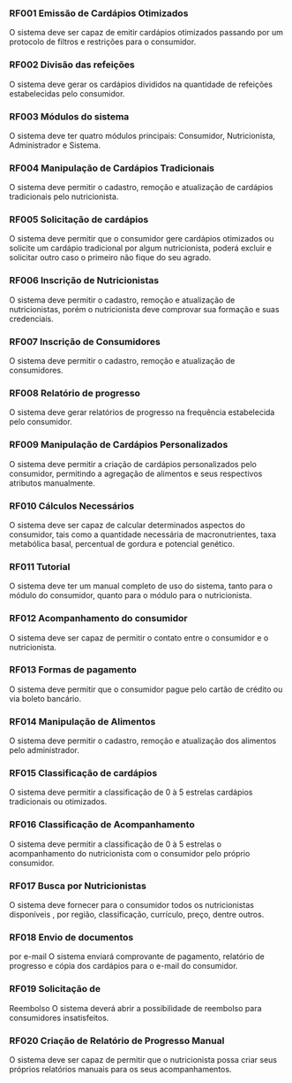 ### RF001 Emissão de Cardápios Otimizados

O sistema deve ser capaz de emitir cardápios otimizados passando por um protocolo de filtros e restrições para o consumidor.

### RF002 Divisão das refeições 
O sistema deve gerar os cardápios divididos na quantidade de refeições estabelecidas pelo consumidor.

### RF003 Módulos do sistema 
O sistema deve ter quatro módulos principais: Consumidor, Nutricionista, Administrador e Sistema.

### RF004 Manipulação de Cardápios Tradicionais 
O sistema deve permitir o cadastro, remoção e atualização de cardápios tradicionais pelo nutricionista.

### RF005 Solicitação de cardápios 
O sistema deve permitir que o consumidor gere cardápios otimizados ou solicite um cardápio tradicional por algum nutricionista, poderá excluir e solicitar outro caso o
primeiro não fique do seu agrado.

### RF006 Inscrição de Nutricionistas 
O sistema deve permitir o cadastro, remoção e atualização de nutricionistas, porém o nutricionista deve comprovar sua formação e suas credenciais.

### RF007 Inscrição de Consumidores 
O sistema deve permitir o cadastro, remoção e atualização de consumidores.

### RF008 Relatório de progresso 
O sistema deve gerar relatórios de progresso na frequência estabelecida pelo consumidor.

### RF009 Manipulação de Cardápios Personalizados 
O sistema deve permitir a criação de cardápios personalizados pelo consumidor, permitindo a agregação de alimentos e seus respectivos atributos manualmente.

### RF010 Cálculos Necessários 
O sistema deve ser capaz de calcular determinados aspectos do consumidor, tais como a quantidade necessária de macronutrientes, taxa metabólica basal, percentual de gordura e potencial genético.

### RF011 Tutorial 
O sistema deve ter um manual completo de uso do sistema, tanto para o módulo do consumidor, quanto para o módulo para o nutricionista.

### RF012 Acompanhamento do consumidor
O sistema deve ser capaz de permitir o contato entre o consumidor e o nutricionista.

### RF013 Formas de pagamento 
O sistema deve permitir que o consumidor pague pelo cartão de crédito ou via boleto bancário.

### RF014 Manipulação de Alimentos 
O sistema deve permitir o cadastro, remoção e atualização dos alimentos pelo administrador.

### RF015 Classificação de cardápios 
O sistema deve permitir a classificação de 0 à 5 estrelas cardápios tradicionais ou otimizados.

### RF016 Classificação de Acompanhamento 
O sistema deve permitir a classificação de 0 à 5 estrelas o acompanhamento do nutricionista com o consumidor pelo próprio consumidor.

### RF017 Busca por Nutricionistas 
O sistema deve fornecer para o consumidor todos os nutricionistas disponíveis , por região, classificação, currículo, preço, dentre outros.

### RF018 Envio de documentos
por e-mail O sistema enviará comprovante de pagamento, relatório de progresso e cópia dos cardápios para o e-mail do consumidor.

### RF019 Solicitação de
Reembolso O sistema deverá abrir a possibilidade de reembolso para consumidores insatisfeitos.

### RF020 Criação de Relatório de Progresso Manual 
O sistema deve ser capaz de permitir que o nutricionista possa criar seus próprios relatórios manuais para os seus acompanhamentos.
